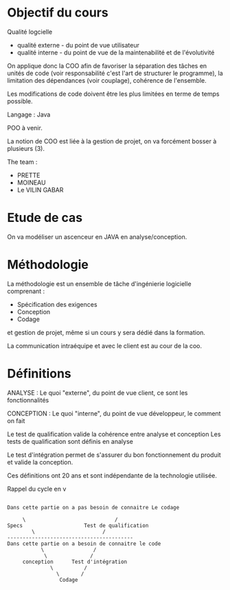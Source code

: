 # Objectif du cours

Qualité logcielle 
* qualité externe - du point de vue utilisateur
* qualité interne - du point de vue de la maintenabilité et de l'évolutivité 

On applique donc la COO afin de favoriser la séparation des tâches en unités de code (voir responsabilité c'est l'art de structurer le programme), la limitation des dépendances (voir couplage), cohérence de l'ensemble.

Les modifications de code doivent être les plus limitées en terme de temps possible.

Langage : Java

POO à venir.

La notion de COO est liée à la gestion de projet, on va forcément bosser à plusieurs (3).

The team : 

* PRETTE
* MOINEAU
* Le VILIN GABAR

# Etude de cas 

On va modéliser un ascenceur en JAVA en analyse/conception.

# Méthodologie

La méthodologie est un ensemble de tâche d'ingénierie logicielle comprenant :

* Spécification des exigences
* Conception
* Codage 

et gestion de projet, même si un cours y sera dédié dans la formation.

La communication intraéquipe et avec le client est au cour de la coo.

# Définitions

ANALYSE : Le quoi "externe", du point de vue client, ce sont les fonctionnalités

CONCEPTION : Le quoi "interne", du point de vue développeur, le comment on fait 


Le test de qualification valide la cohérence entre analyse et conception
Les tests de qualification sont définis en analyse 

Le test d'intégration permet de s'assurer du bon fonctionnement du produit et valide la conception.

Ces définitions ont 20 ans et sont indépendante de la technologie utilisée.

Rappel du cycle en v

```

Dans cette partie on a pas besoin de connaitre Le codage

     \                             /
Specs                    Test de qualification
        \                      /
-----------------------------------------
Dans cette partie on a besoin de connaitre le code
           \                /
            \              /
     conception      Test d'intégration
              \          /
                \       /
                 Codage


```

